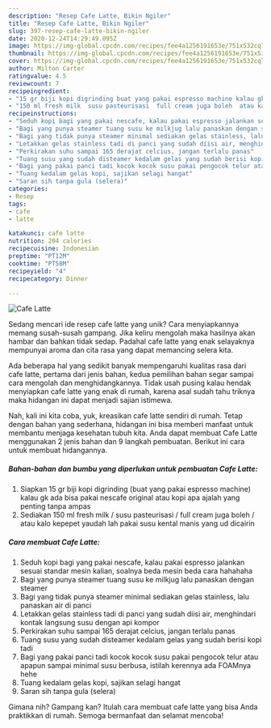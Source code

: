 ```yaml
---
description: "Resep Cafe Latte, Bikin Ngiler"
title: "Resep Cafe Latte, Bikin Ngiler"
slug: 397-resep-cafe-latte-bikin-ngiler
date: 2020-12-24T14:29:49.095Z
image: https://img-global.cpcdn.com/recipes/fee4a1256191653e/751x532cq70/cafe-latte-foto-resep-utama.jpg
thumbnail: https://img-global.cpcdn.com/recipes/fee4a1256191653e/751x532cq70/cafe-latte-foto-resep-utama.jpg
cover: https://img-global.cpcdn.com/recipes/fee4a1256191653e/751x532cq70/cafe-latte-foto-resep-utama.jpg
author: Milton Carter
ratingvalue: 4.5
reviewcount: 7
recipeingredient:
- "15 gr biji kopi digrinding buat yang pakai espresso machine kalau gk ada bisa pakai nescafe original atau kopi apa ajalah yang penting tanpa ampas"
- "150 ml fresh milk  susu pasteurisasi  full cream juga boleh  atau kalo kepepet yaudah lah pakai susu kental manis yang ud dicairin"
recipeinstructions:
- "Seduh kopi bagi yang pakai nescafe, kalau pakai espresso jalankan sesuai standar mesin kalian, soalnya beda mesin beda cara hahahaha"
- "Bagi yang punya steamer tuang susu ke milkjug lalu panaskan dengan steamer"
- "Bagi yang tidak punya steamer minimal sediakan gelas stainless, lalu panaskan air di panci"
- "Letakkan gelas stainless tadi di panci yang sudah diisi air, menghindari kontak langsung susu dengan api kompor"
- "Perkirakan suhu sampai 165 derajat celcius, jangan terlalu panas"
- "Tuang susu yang sudah disteamer kedalam gelas yang sudah berisi kopi tadi"
- "Bagi yang pakai panci tadi kocok kocok susu pakai pengocok telur atau apapun sampai minimal susu berbusa, istilah kerennya ada FOAMnya hehe"
- "Tuang kedalam gelas kopi, sajikan selagi hangat"
- "Saran sih tanpa gula (selera)"
categories:
- Resep
tags:
- cafe
- latte

katakunci: cafe latte 
nutrition: 204 calories
recipecuisine: Indonesian
preptime: "PT12M"
cooktime: "PT58M"
recipeyield: "4"
recipecategory: Dinner

---
```



![Cafe Latte](https://img-global.cpcdn.com/recipes/fee4a1256191653e/751x532cq70/cafe-latte-foto-resep-utama.jpg)

Sedang mencari ide resep cafe latte yang unik? Cara menyiapkannya memang susah-susah gampang. Jika keliru mengolah maka hasilnya akan hambar dan bahkan tidak sedap. Padahal cafe latte yang enak selayaknya mempunyai aroma dan cita rasa yang dapat memancing selera kita.



Ada beberapa hal yang sedikit banyak mempengaruhi kualitas rasa dari cafe latte, pertama dari jenis bahan, kedua pemilihan bahan segar sampai cara mengolah dan menghidangkannya. Tidak usah pusing kalau hendak menyiapkan cafe latte yang enak di rumah, karena asal sudah tahu triknya maka hidangan ini dapat menjadi sajian istimewa.


Nah, kali ini kita coba, yuk, kreasikan cafe latte sendiri di rumah. Tetap dengan bahan yang sederhana, hidangan ini bisa memberi manfaat untuk membantu menjaga kesehatan tubuh kita. Anda dapat membuat Cafe Latte menggunakan 2 jenis bahan dan 9 langkah pembuatan. Berikut ini cara untuk membuat hidangannya.

<!--inarticleads1-->

##### Bahan-bahan dan bumbu yang diperlukan untuk pembuatan Cafe Latte:

1. Siapkan 15 gr biji kopi digrinding (buat yang pakai espresso machine) kalau gk ada bisa pakai nescafe original atau kopi apa ajalah yang penting tanpa ampas
1. Sediakan 150 ml fresh milk / susu pasteurisasi / full cream juga boleh / atau kalo kepepet yaudah lah pakai susu kental manis yang ud dicairin




<!--inarticleads2-->

##### Cara membuat Cafe Latte:

1. Seduh kopi bagi yang pakai nescafe, kalau pakai espresso jalankan sesuai standar mesin kalian, soalnya beda mesin beda cara hahahaha
1. Bagi yang punya steamer tuang susu ke milkjug lalu panaskan dengan steamer
1. Bagi yang tidak punya steamer minimal sediakan gelas stainless, lalu panaskan air di panci
1. Letakkan gelas stainless tadi di panci yang sudah diisi air, menghindari kontak langsung susu dengan api kompor
1. Perkirakan suhu sampai 165 derajat celcius, jangan terlalu panas
1. Tuang susu yang sudah disteamer kedalam gelas yang sudah berisi kopi tadi
1. Bagi yang pakai panci tadi kocok kocok susu pakai pengocok telur atau apapun sampai minimal susu berbusa, istilah kerennya ada FOAMnya hehe
1. Tuang kedalam gelas kopi, sajikan selagi hangat
1. Saran sih tanpa gula (selera)




Gimana nih? Gampang kan? Itulah cara membuat cafe latte yang bisa Anda praktikkan di rumah. Semoga bermanfaat dan selamat mencoba!
